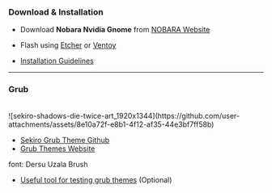 ### Download & Installation

- Download **Nobara Nvidia Gnome** from [NOBARA Website](https://nobaraproject.org/download-nobara/)
  
- Flash using [Etcher](https://etcher.balena.io/) or [Ventoy](https://www.ventoy.net/en/index.html)
  
- [Installation Guidelines](https://wiki.nobaraproject.org/en/new-user-guide-general-guidelines)

---

### Grub

<br>
![sekiro-shadows-die-twice-art_1920x1344](https://github.com/user-attachments/assets/8e10a72f-e8b1-4f12-af35-44e3bf7ff58b)
<br>

- [Sekiro Grub Theme Github](https://github.com/semimqmo/sekiro_grub_theme)
- [Grub Themes Website](https://www.gnome-look.org/browse?cat=109&ord=latest)

font: Dersu Uzala Brush

- [Useful tool for testing grub themes](https://github.com/hartwork/grub2-theme-preview) (Optional)

  

